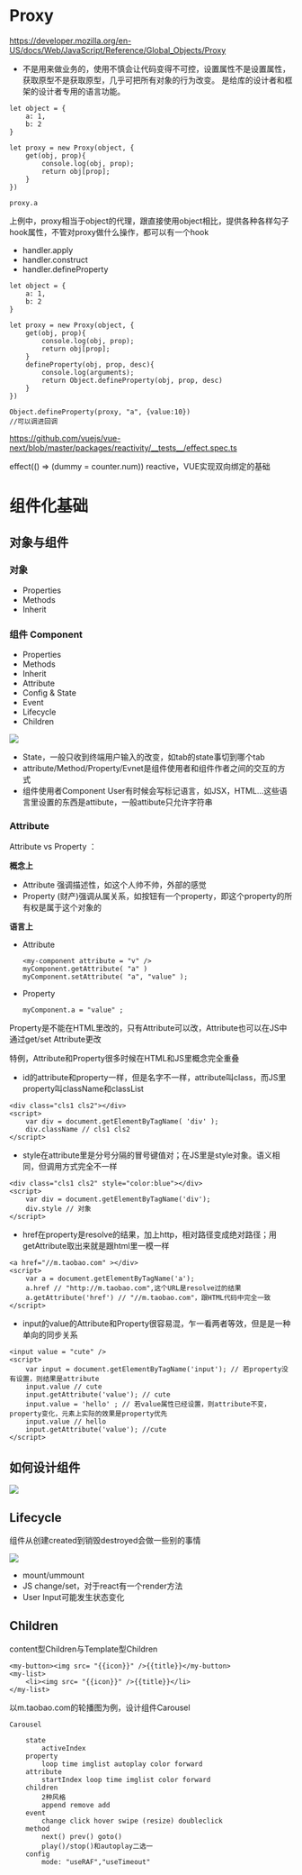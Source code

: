 # Proxy

https://developer.mozilla.org/en-US/docs/Web/JavaScript/Reference/Global_Objects/Proxy  

+ 不是用来做业务的，使用不慎会让代码变得不可控，设置属性不是设置属性，获取原型不是获取原型，几乎可把所有对象的行为改变。
是给库的设计者和框架的设计者专用的语言功能。

```
let object = {
    a: 1,
    b: 2
}

let proxy = new Proxy(object, {
    get(obj, prop){
        console.log(obj, prop);
        return obj[prop];
    }
})

proxy.a
```

上例中，proxy相当于object的代理，跟直接使用object相比，提供各种各样勾子hook属性，不管对proxy做什么操作，都可以有一个hook
+ handler.apply
+ handler.construct
+ handler.defineProperty

```
let object = {
    a: 1,
    b: 2
}

let proxy = new Proxy(object, {
    get(obj, prop){
        console.log(obj, prop);
        return obj[prop];
    }
    defineProperty(obj, prop, desc){
        console.log(arguments);
        return Object.defineProperty(obj, prop, desc)
    }
})

Object.defineProperty(proxy, "a", {value:10})
//可以调进回调
```

https://github.com/vuejs/vue-next/blob/master/packages/reactivity/__tests__/effect.spec.ts 

effect(() => (dummy = counter.num))
reactive，VUE实现双向绑定的基础


# 组件化基础

## 对象与组件

### 对象
+ Properties
+ Methods
+ Inherit

### 组件 Component
+ Properties
+ Methods
+ Inherit
+ Attribute
+ Config & State
+ Event
+ Lifecycle
+ Children

<img src="component.png" />

+ State，一般只收到终端用户输入的改变，如tab的state事切到哪个tab
+ attribute/Method/Property/Evnet是组件使用者和组件作者之间的交互的方式
+ 组件使用者Component User有时候会写标记语言，如JSX，HTML…这些语言里设置的东西是attibute，一般attibute只允许字符串

### Attribute
Attribute vs Property ：

__概念上__

+ Attribute 强调描述性，如这个人帅不帅，外部的感觉
+ Property (财产)强调从属关系，如按钮有一个property，即这个property的所有权是属于这个对象的

__语言上__

+ Attribute
    ```
    <my-component attribute = "v" />
    myComponent.getAttribute( "a" )
    myComponent.setAttribute( "a", "value" );
    ```

+ Property
    ```
    myComponent.a = "value" ; 
    ```

Property是不能在HTML里改的，只有Attribute可以改，Attribute也可以在JS中通过get/set Attribute更改

特例，Attribute和Property很多时候在HTML和JS里概念完全重叠
+ id的attribute和property一样，但是名字不一样，attribute叫class，而JS里property叫className和classList

```
<div class="cls1 cls2"></div>
<script>
    var div = document.getElementByTagName( 'div' );
    div.className // cls1 cls2
</script>
```

+ style在attribute里是分号分隔的冒号键值对；在JS里是style对象。语义相同，但调用方式完全不一样

```
<div class="cls1 cls2" style="color:blue"></div>
<script>
    var div = document.getElementByTagName('div');
    div.style // 对象
</script>
```

+ href在property是resolve的结果，加上http，相对路径变成绝对路径；用getAttribute取出来就是跟html里一模一样

```
<a href="//m.taobao.com" ></div>
<script>
    var a = document.getElementByTagName('a');
    a.href // "http://m.taobao.com",这个URL是resolve过的结果
    a.getAttribute('href') // "//m.taobao.com"，跟HTML代码中完全一致
</script>
```

+ input的value的Attribute和Property很容易混，乍一看两者等效，但是是一种单向的同步关系

```
<input value = "cute" />
<script>
    var input = document.getElementByTagName('input'); // 若property没有设置，则结果是attribute
    input.value // cute
    input.getAttribute('value'); // cute
    input.value = 'hello' ; // 若value属性已经设置，则attribute不变，property变化，元素上实际的效果是property优先
    input.value // hello
    input.getAttribute('value'); //cute
</script>
```

## 如何设计组件

<img src="designComponent.png" />


## Lifecycle

组件从创建created到销毁destroyed会做一些别的事情

<img src="lifecircle.png">

+ mount/ummount
+ JS change/set，对于react有一个render方法
+ User Input可能发生状态变化


## Children
content型Children与Template型Children
```
<my-button><img src= "{{icon}}" />{{title}}</my-button>
<my-list>
    <li><img src= "{{icon}}" />{{title}}</li>
</my-list>
```

以m.taobao.com的轮播图为例，设计组件Carousel
```
Carousel

    state
        activeIndex
    property
        loop time imglist autoplay color forward
    attribute
        startIndex loop time imglist color forward
    children
        2种风格
        append remove add
    event
        change click hover swipe (resize) doubleclick   
    method
        next() prev() goto()
        play()/stop()和autoplay二选一
    config
        mode: "useRAF","useTimeout"

```